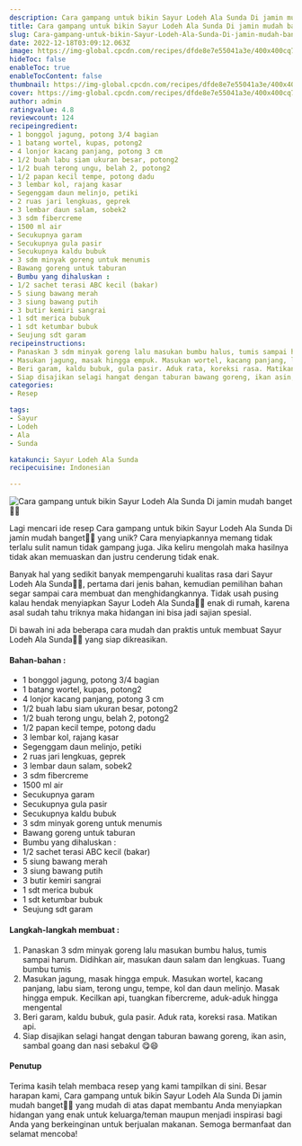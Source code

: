 ```yaml
---
description: Cara gampang untuk bikin Sayur Lodeh Ala Sunda Di jamin mudah banget"
title: Cara gampang untuk bikin Sayur Lodeh Ala Sunda Di jamin mudah banget
slug: Cara-gampang-untuk-bikin-Sayur-Lodeh-Ala-Sunda-Di-jamin-mudah-banget
date: 2022-12-18T03:09:12.063Z
image: https://img-global.cpcdn.com/recipes/dfde8e7e55041a3e/400x400cq70/photo.jpg
hideToc: false
enableToc: true
enableTocContent: false
thumbnail: https://img-global.cpcdn.com/recipes/dfde8e7e55041a3e/400x400cq70/photo.jpg
cover: https://img-global.cpcdn.com/recipes/dfde8e7e55041a3e/400x400cq70/photo.jpg
author: admin
ratingvalue: 4.8
reviewcount: 124
recipeingredient:
- 1 bonggol jagung, potong 3/4 bagian
- 1 batang wortel, kupas, potong2
- 4 lonjor kacang panjang, potong 3 cm
- 1/2 buah labu siam ukuran besar, potong2
- 1/2 buah terong ungu, belah 2, potong2
- 1/2 papan kecil tempe, potong dadu
- 3 lembar kol, rajang kasar
- Segenggam daun melinjo, petiki
- 2 ruas jari lengkuas, geprek
- 3 lembar daun salam, sobek2
- 3 sdm fibercreme
- 1500 ml air
- Secukupnya garam
- Secukupnya gula pasir
- Secukupnya kaldu bubuk
- 3 sdm minyak goreng untuk menumis
- Bawang goreng untuk taburan
- Bumbu yang dihaluskan :
- 1/2 sachet terasi ABC kecil (bakar)
- 5 siung bawang merah
- 3 siung bawang putih
- 3 butir kemiri sangrai
- 1 sdt merica bubuk
- 1 sdt ketumbar bubuk
- Seujung sdt garam
recipeinstructions:
- Panaskan 3 sdm minyak goreng lalu masukan bumbu halus, tumis sampai harum. Didihkan air, masukan daun salam dan lengkuas. Tuang bumbu tumis
- Masukan jagung, masak hingga empuk. Masukan wortel, kacang panjang, labu siam, terong ungu, tempe, kol dan daun melinjo. Masak hingga empuk. Kecilkan api, tuangkan fibercreme, aduk-aduk hingga mengental
- Beri garam, kaldu bubuk, gula pasir. Aduk rata, koreksi rasa. Matikan api.
- Siap disajikan selagi hangat dengan taburan bawang goreng, ikan asin, sambal goang dan nasi sebakul 😋😄
categories:
- Resep

tags:
- Sayur
- Lodeh
- Ala
- Sunda

katakunci: Sayur Lodeh Ala Sunda
recipecuisine: Indonesian

---
```


![Cara gampang untuk bikin Sayur Lodeh Ala Sunda Di jamin mudah banget👩‍🍳](https://img-global.cpcdn.com/recipes/dfde8e7e55041a3e/400x400cq70/photo.jpg)

Lagi mencari ide resep Cara gampang untuk bikin Sayur Lodeh Ala Sunda Di jamin mudah banget👩‍🍳 yang unik? Cara menyiapkannya memang tidak terlalu sulit namun tidak gampang juga. Jika keliru mengolah maka hasilnya tidak akan memuaskan dan justru cenderung tidak enak.

Banyak hal yang sedikit banyak mempengaruhi kualitas rasa dari Sayur Lodeh Ala Sunda👩‍🍳, pertama dari jenis bahan, kemudian pemilihan bahan segar sampai cara membuat dan menghidangkannya. Tidak usah pusing kalau hendak menyiapkan Sayur Lodeh Ala Sunda👩‍🍳 enak di rumah, karena asal sudah tahu triknya maka hidangan ini bisa jadi sajian spesial.

Di bawah ini ada beberapa cara mudah dan praktis untuk membuat Sayur Lodeh Ala Sunda👩‍🍳 yang siap dikreasikan.

<!--inarticleads1-->

#### Bahan-bahan :

- 1 bonggol jagung, potong 3/4 bagian
- 1 batang wortel, kupas, potong2
- 4 lonjor kacang panjang, potong 3 cm
- 1/2 buah labu siam ukuran besar, potong2
- 1/2 buah terong ungu, belah 2, potong2
- 1/2 papan kecil tempe, potong dadu
- 3 lembar kol, rajang kasar
- Segenggam daun melinjo, petiki
- 2 ruas jari lengkuas, geprek
- 3 lembar daun salam, sobek2
- 3 sdm fibercreme
- 1500 ml air
- Secukupnya garam
- Secukupnya gula pasir
- Secukupnya kaldu bubuk
- 3 sdm minyak goreng untuk menumis
- Bawang goreng untuk taburan
- Bumbu yang dihaluskan :
- 1/2 sachet terasi ABC kecil (bakar)
- 5 siung bawang merah
- 3 siung bawang putih
- 3 butir kemiri sangrai
- 1 sdt merica bubuk
- 1 sdt ketumbar bubuk
- Seujung sdt garam

<!--inarticleads2-->

#### Langkah-langkah membuat :

1. Panaskan 3 sdm minyak goreng lalu masukan bumbu halus, tumis sampai harum. Didihkan air, masukan daun salam dan lengkuas. Tuang bumbu tumis
1. Masukan jagung, masak hingga empuk. Masukan wortel, kacang panjang, labu siam, terong ungu, tempe, kol dan daun melinjo. Masak hingga empuk. Kecilkan api, tuangkan fibercreme, aduk-aduk hingga mengental
1. Beri garam, kaldu bubuk, gula pasir. Aduk rata, koreksi rasa. Matikan api.
1. Siap disajikan selagi hangat dengan taburan bawang goreng, ikan asin, sambal goang dan nasi sebakul 😋😄

#### Penutup

Terima kasih telah membaca resep yang kami tampilkan di sini. Besar harapan kami, Cara gampang untuk bikin Sayur Lodeh Ala Sunda Di jamin mudah banget👩‍🍳 yang mudah di atas dapat membantu Anda menyiapkan hidangan yang enak untuk keluarga/teman maupun menjadi inspirasi bagi Anda yang berkeinginan untuk berjualan makanan. Semoga bermanfaat dan selamat mencoba!